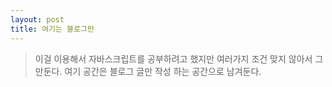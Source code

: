 ```yaml
---
layout: post
title: 여기는 블로그만 
---
```


> 이걸 이용해서 자바스크립트를 공부하려고 했지만 여러가지 조건 맞지 않아서 그만둔다. 여기 공간은 블로그 글만 작성 하는 공간으로 남겨둔다.
